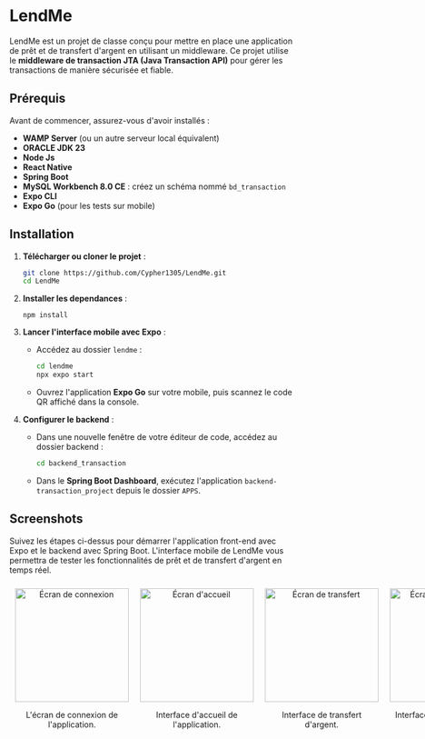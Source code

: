 # LendMe

LendMe est un projet de classe conçu pour mettre en place une application de prêt et de transfert d'argent en utilisant un middleware. 
Ce projet utilise le **middleware de transaction JTA (Java Transaction API)** pour gérer les transactions de manière sécurisée et fiable.

## Prérequis

Avant de commencer, assurez-vous d'avoir installés :

- **WAMP Server** (ou un autre serveur local équivalent)
- **ORACLE JDK 23**
- **Node Js**
- **React Native**
- **Spring Boot**
- **MySQL Workbench 8.0 CE** : créez un schéma nommé `bd_transaction`
- **Expo CLI**
- **Expo Go** (pour les tests sur mobile)

## Installation

1. **Télécharger ou cloner le projet** :

   ```bash
   git clone https://github.com/Cypher1305/LendMe.git
   cd LendMe
   ```
2. **Installer les dependances** :

   ```npm install```

2. **Lancer l'interface mobile avec Expo** :
   - Accédez au dossier `lendme` :

     ```bash
     cd lendme
     npx expo start
     ```

   - Ouvrez l'application **Expo Go** sur votre mobile, puis scannez le code QR affiché dans la console.

3. **Configurer le backend** :
   - Dans une nouvelle fenêtre de votre éditeur de code, accédez au dossier backend :

     ```bash
     cd backend_transaction
     ```

   - Dans le **Spring Boot Dashboard**, exécutez l'application `backend-transaction_project` depuis le dossier `APPS`.

## Screenshots
Suivez les étapes ci-dessus pour démarrer l'application front-end avec Expo et le backend avec Spring Boot. 
L'interface mobile de LendMe vous permettra de tester les fonctionnalités de prêt et de transfert d'argent en temps réel.

<div style="width: 100%; flex-direction: row; display: flex; justify-content: space-between;">
  <div style="margin: 10px; text-align: center;">
    <img src="images/lendme_6.jpeg" alt="Écran de connexion" width="200" />
    <p>L'écran de connexion de l'application.</p>
  </div>
  <div style="margin: 10px; text-align: center;">
    <img src="images/lendme_4.jpeg" alt="Écran d'accueil" width="200" />
    <p>Interface d'accueil de l'application.</p>
  </div>
  <div style="margin: 10px; text-align: center;">
    <img src="images/lendme_5.jpeg" alt="Écran de transfert" width="200" />
    <p>Interface de transfert d'argent.</p>
  </div>
  <div style="margin: 10px; text-align: center;">
    <img src="images/lendme_2.jpeg" alt="Écran de dépôt réussi" width="200" />
    <p>Interface de dépôt d'argent (réussi).</p>
  </div>
  <div style="margin: 10px; text-align: center;">
    <img src="images/lendme_3.jpeg" alt="Écran 404 dépôt" width="200" />
    <p>Interface de dépôt (erreur).</p>
  </div>
  <div style="margin: 10px; text-align: center;">
    <img src="images/lendme_1.jpeg" alt="Écran de prêt réussi" width="200" />
    <p>Interface de prêt d'argent (réussi).</p>
  </div>
</div>

